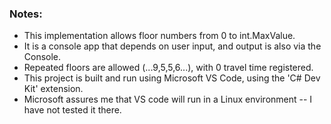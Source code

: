 ### Notes:
- This implementation allows floor numbers from 0 to int.MaxValue.
- It is a console app that depends on user input, and output is also via the Console.
- Repeated floors are allowed (...9,5,5,6...), with 0 travel time registered.
- This project is built and run using Microsoft VS Code, using the 'C# Dev Kit' extension.
- Microsoft assures me that VS code will run in a Linux environment -- I have not tested it there.
